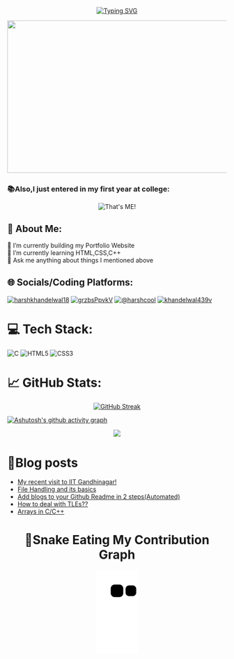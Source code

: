 <div align="center">

[![Typing SVG](https://readme-typing-svg.herokuapp.com?font=Fira+Code&pause=1000&width=435&lines=%F0%9F%91%8BHello+there+Visitor!;%E2%9C%A8Welcome+to+my+Github+Profile;I+am+Harsh+Khandelwal;India's+Least+Eligible+Coder%F0%9F%91%A8%E2%80%8D%F0%9F%92%BB;%F0%9F%93%A2Click+to+view+my+Linkedin+Profile)](https://www.linkedin.com/in/harshkhandelwal18/) 

<div>
<img width="750" height="350" src="https://user-images.githubusercontent.com/109679233/192133690-9e884a50-4b7c-41be-af04-a989947c455e.gif">

</div>
</div>


###  📚Also,I just entered in my first year at college:
<div align ="center">

![That's ME!](https://user-images.githubusercontent.com/109679233/188179680-bfafcd1d-c7de-4b4e-8098-aac21829fbed.png)
</div>


<h2>💫 About Me:</h2>
🔭 I’m currently building my Portfolio Website<br>🌱 I’m currently learning HTML,CSS,C++<br>💬 Ask me anything about things I mentioned above<br> 


## 🌐 Socials/Coding Platforms:
<a href="https://linkedin.com/in/harshkhandelwal18" target="blank"><img align="center" src="https://raw.githubusercontent.com/rahuldkjain/github-profile-readme-generator/master/src/images/icons/Social/linked-in-alt.svg" alt="harshkhandelwal18" height="30" width="40" /></a>
<a href="https://discord.gg/grzbsPpvkV" target="blank"><img align="center" src="https://raw.githubusercontent.com/rahuldkjain/github-profile-readme-generator/master/src/images/icons/Social/discord.svg" alt="grzbsPpvkV" height="30" width="40" /></a> <a href="https://hashnode.com/@harshcool" target="blank"><img align="center" src="https://raw.githubusercontent.com/rahuldkjain/github-profile-readme-generator/master/src/images/icons/Social/hashnode.svg" alt="@harshcool" height="30" width="40" /></a>
<a href="https://auth.geeksforgeeks.org/user/khandelwal439v" target="blank"><img align="center" src="https://raw.githubusercontent.com/rahuldkjain/github-profile-readme-generator/master/src/images/icons/Social/geeks-for-geeks.svg" alt="khandelwal439v" height="30" width="40" /></a>
</p>


</p>


# 💻 Tech Stack:
![C](https://img.shields.io/badge/c-%2300599C.svg?style=flat&logo=c&logoColor=white) ![HTML5](https://img.shields.io/badge/html5-%23E34F26.svg?style=flat&logo=html5&logoColor=white) ![CSS3](https://img.shields.io/badge/css3-%231572B6.svg?style=flat&logo=css3&logoColor=white) 


# 📈 GitHub Stats:
<div align="center">

[![GitHub Streak](https://github-readme-streak-stats.herokuapp.com?user=harsh007-github&theme=tokyonight&border_radius=35)](https://git.io/streak-stats)

</div>

[![Ashutosh's github activity graph](https://activity-graph.herokuapp.com/graph?username=harsh007-github&theme=react)]([https://github.com/ashutosh00710/github-readme-activity-graph])

<div align="center">

![](https://komarev.com/ghpvc/?username=harsh007-github)

</div>

# 📝Blog posts
<!-- BLOG-POST-LIST:START -->
- [My recent visit to IIT Gandhinagar!](https://harshcool.hashnode.dev/my-recent-visit-to-iit-gandhinagar)
- [File Handling and its basics](https://harshcool.hashnode.dev/file-handling)
- [Add  blogs to your Github Readme in 2 steps&lpar;Automated&rpar;](https://harshcool.hashnode.dev/add-blogs-to-your-github-readme-in-2-stepsautomated)
- [How to deal with TLEs??](https://harshcool.hashnode.dev/how-to-deal-with-tle)
- [Arrays in C/C++](https://harshcool.hashnode.dev/arrays-in-cc)
<!-- BLOG-POST-LIST:END -->

<div align="center">

# 🐍Snake Eating My Contribution Graph
![snake gif](https://github.com/harsh007-github/harsh007-github/blob/output/github-contribution-grid-snake.svg)

</div>




